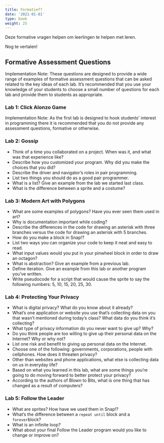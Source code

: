 ```yaml
---
title: Formatief?
date: '2021-01-01'
type: book
weight: 25
---
```


Deze formative vragen helpen om leerlingen te helpen met leren.
<!--more-->

Nog te vertalen!

## Formative Assessment Questions
Implementation Note: These questions are designed to provide a wide range of examples of formative assessment questions that can be asked related to the key ideas of each lab. It’s recommended that you use your knowledge of your students to choose a small number of questions for each lab and provide them to students as appropriate.
### Lab 1: Click Alonzo Game
Implementation Note: As the first lab is designed to hook students' interest in programming there it is recommended that you do not provide any assessment questions, formative or otherwise.

### Lab 2: Gossip
- Think of a time you collaborated on a project. When was it, and what was that experience like?
- Describe how you customized your program. Why did you make the choices that you did?
- Describe the driver and navigator’s roles in pair programming.
- List two things you should do as a good pair programmer.
- What is a list? Give an example from the lab we started last class.
- What is the difference between a sprite and a costume?

### Lab 3: Modern Art with Polygons
- What are some examples of polygons? Have you ever seen them used in art?
- Why is documentation important while coding?
- Describe the differences in the code for drawing an asterisk with three branches versus the code for drawing an asterisk with 5 branches.
- How do you make a block in Snap!?
- List two ways you can organize your code to keep it neat and easy to read.
- What input values would you put in your pinwheel block in order to draw an octagon?
- What is abstraction? Give an example from a previous lab.
- Define iteration. Give an example from this lab or another program you’ve written.
- Write pseudocode for a script that would cause the sprite to say the following numbers: 5, 10, 15, 20, 25, 30.

### Lab 4: Protecting Your Privacy
- What is digital privacy? What do you know about it already?
- What’s one application or website you use that’s collecting data on you that wasn’t mentioned during today’s class? What data do you think it’s collecting?
- What type of privacy information do you never want to give up? Why?
- Do you think people are too willing to give up their personal data on the Internet? Why or why not?
- List one risk and benefit to giving up personal data on the Internet.
- Choose one of the following: governments, corporations, people with cellphones. How does it threaten privacy?
- Other than websites and phone applications, what else is collecting data on us in everyday life?
- Based on what you learned in this lab, what are some things you’re going to do moving forward to better protect your privacy?
- According to the authors of Blown to Bits, what is one thing that has changed as a result of computers?

### Lab 5: Follow the Leader
- What are sprites? How have we used them in Snap!?
- What’s the difference between a `repeat until` block and a `forever`block?
- What is an infinite loop?
- What about your final Follow the Leader program would you like to change or improve on?
